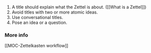 1. A title should explain what the Zettel is about. ([[What is a Zettel]])
2. Avoid titles with two or more atomic ideas.
3. Use conversational titles.
4. Pose an idea or a question.
### More info
[[MOC-Zettelkasten workflow]]